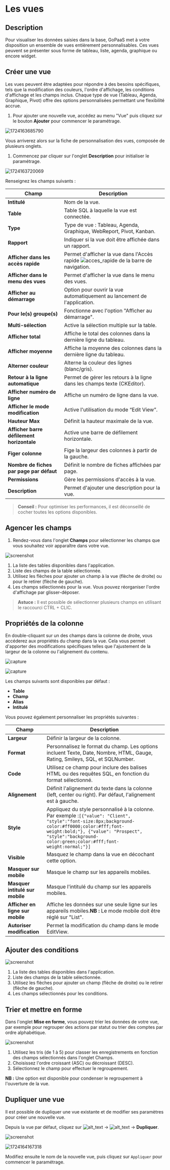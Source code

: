 # Les vues

## Description

Pour visualiser les données saisies dans la base, GoPaaS met à votre disposition un ensemble de vues entièrement personnalisables. Ces vues peuvent se présenter sous forme de tableau, liste, agenda, graphique ou encore widget.

## Créer une vue

Les vues peuvent être adaptées pour répondre à des besoins spécifiques, tels que la modification des couleurs, l'ordre d'affichage, les conditions d'affichage et les champs inclus. Chaque type de vue (Tableau, Agenda, Graphique, Pivot) offre des options personnalisées permettant une flexibilité accrue.

1. Pour ajouter une nouvelle vue, accédez au menu "Vue" puis cliquez sur le bouton **Ajouter** pour commencer le paramétrage.

![1724163685790](images/1724163685790.png)

Vous arriverez alors sur la fiche de personnalisation des vues, composée de plusieurs onglets.

1. Commencez par cliquer sur l'onglet **Description** pour initialiser le paramétrage.

![1724163720069](images/1724163720069.png)

Renseignez les champs suivants :

| Champ                                            | Description                                                                                                                                  |
| ------------------------------------------------ | -------------------------------------------------------------------------------------------------------------------------------------------- |
| **Intitulé**                              | Nom de la vue.                                                                                                                               |
| **Table**                                  | Table SQL à laquelle la vue est connectée.                                                                                                 |
| **Type**                                   | Type de vue : Tableau, Agenda, Graphique, WebReport, Pivot, Kanban.                                                                          |
| **Rapport**                                | Indiquer si la vue doit être affichée dans un rapport.                                                                                     |
| **Afficher dans les accès rapide**        | Permet d'afficher la vue dans l'Accès rapide ![acces_rapide](https://gopaas.fr/help/docs/Vues/images/image34.png) de la barre de navigation. |
| **Afficher dans le menu des vues**         | Permet d'afficher la vue dans le menu des vues.                                                                                              |
| **Afficher au démarrage**                 | Option pour ouvrir la vue automatiquement au lancement de l'application.                                                                     |
| **Pour le(s) groupe(s)**                   | Fonctionne avec l'option "Afficher au démarrage".                                                                                           |
| **Multi-sélection**                       | Active la sélection multiple sur la table.                                                                                                  |
| **Afficher total**                         | Affiche le total des colonnes dans la dernière ligne du tableau.                                                                            |
| **Afficher moyenne**                       | Affiche la moyenne des colonnes dans la dernière ligne du tableau.                                                                          |
| **Alterner couleur**                       | Alterne la couleur des lignes (blanc/gris).                                                                                                  |
| **Retour à la ligne automatique**         | Permet de gérer les retours à la ligne dans les champs texte (CKEditor).                                                                   |
| **Afficher numéro de ligne**              | Affiche un numéro de ligne dans la vue.                                                                                                     |
| **Afficher le mode modification**          | Active l'utilisation du mode “Edit View”.                                                                                                  |
| **Hauteur Max**                            | Définit la hauteur maximale de la vue.                                                                                                      |
| **Afficher barre défilement horizontale** | Active une barre de défilement horizontale.                                                                                                 |
| **Figer colonne**                          | Fige la largeur des colonnes à partir de la gauche.                                                                                         |
| **Nombre de fiches par page par défaut**  | Définit le nombre de fiches affichées par page.                                                                                            |
| **Permissions**                            | Gère les permissions d'accès à la vue.                                                                                                    |
| **Description**                            | Permet d'ajouter une description pour la vue.                                                                                                |

> **Conseil :** Pour optimiser les performances, il est déconseillé de cocher toutes les options disponibles.

## Agencer les champs

1. Rendez-vous dans l'onglet **Champs** pour sélectionner les champs que vous souhaitez voir apparaître dans votre vue.

![screenshot](images/image27.png)

1. La liste des tables disponibles dans l'application.
2. Liste des champs de la table sélectionnée.
3. Utilisez les flèches pour ajouter un champ à la vue (flèche de droite) ou pour le retirer (flèche de gauche).
4. Les champs sélectionnés pour la vue. Vous pouvez réorganiser l'ordre d'affichage par glisser-déposer.

> **Astuce :** Il est possible de sélectionner plusieurs champs en utilisant le raccourci CTRL + CLIC.

## Propriétés de la colonne

En double-cliquant sur un des champs dans la colonne de droite, vous accéderez aux propriétés du champ dans la vue. Cela vous permet d'apporter des modifications spécifiques telles que l'ajustement de la largeur de la colonne ou l'alignement du contenu.

![capture](images/image28.png)

![capture](images/image21.png)

Les champs suivants sont disponibles par défaut :

- **Table**
- **Champ**
- **Alias**
- **Intitulé**

Vous pouvez également personnaliser les propriétés suivantes :

| Champ                                  | Description                                                                                                                                                                                                                                                   |
| -------------------------------------- | ------------------------------------------------------------------------------------------------------------------------------------------------------------------------------------------------------------------------------------------------------------- |
| **Largeur**                      | Définir la largeur de la colonne.                                                                                                                                                                                                                            |
| **Format**                       | Personnalisez le format du champ. Les options incluent Texte, Date, Nombre, HTML, Gauge, Rating, Smileys, SQL, et SQLNumber.                                                                                                                                  |
| **Code**                         | Utilisez ce champ pour inclure des balises HTML ou des requêtes SQL, en fonction du format sélectionné.                                                                                                                                                    |
| **Alignement**                   | Définit l'alignement du texte dans la colonne (left, center ou right). Par défaut, l'alignement est à gauche.                                                                                                                                              |
| **Style**                        | Appliquez du style personnalisé à la colonne. Par exemple :`[{"value": "Client", "style":"font-size:8px;background-color:#ff0000;color:#fff;font-weight:bold;"}, {"value": "Prospect", "style":"background-color:green;color:#fff;font-weight:normal;"}]` |
| **Visible**                      | Masquez le champ dans la vue en décochant cette option.                                                                                                                                                                                                      |
| **Masquer sur mobile**           | Masque le champ sur les appareils mobiles.                                                                                                                                                                                                                    |
| **Masquer intitulé sur mobile** | Masque l'intitulé du champ sur les appareils mobiles.                                                                                                                                                                                                        |
| **Afficher en ligne sur mobile** | Affiche les données sur une seule ligne sur les appareils mobiles.**NB :** Le mode mobile doit être réglé sur "List".                                                                                                                               |
| **Autoriser modification**       | Permet la modification du champ dans le mode EditView.                                                                                                                                                                                                        |

## Ajouter des conditions

![screenshot](images/image43.png)

1. La liste des tables disponibles dans l'application.
2. Liste des champs de la table sélectionnée.
3. Utilisez les flèches pour ajouter un champ (flèche de droite) ou le retirer (flèche de gauche).
4. Les champs sélectionnés pour les conditions.

## Trier et mettre en forme

Dans l'onglet **Mise en forme**, vous pouvez trier les données de votre vue, par exemple pour regrouper des actions par statut ou trier des comptes par ordre alphabétique.

![screenshot](images/image38.png)

1. Utilisez les tris (de 1 à 5) pour classer les enregistrements en fonction des champs sélectionnés dans l'onglet Champs.
2. Choisissez l'ordre croissant (ASC) ou décroissant (DESC).
3. Sélectionnez le champ pour effectuer le regroupement.

**NB :** Une option est disponible pour condenser le regroupement à l'ouverture de la vue.

## Dupliquer une vue

Il est possible de dupliquer une vue existante et de modifier ses paramètres pour créer une nouvelle vue.

Depuis la vue par défaut, cliquez sur ![alt_text](images/image5.png) -> ![alt_text](images/image18.png) -> **Dupliquer**.

![screenshot](images/image44.png)

![1724164167318](images/1724164167318.png)

Modifiez ensuite le nom de la nouvelle vue, puis cliquez sur `Appliquer` pour commencer le paramétrage.
